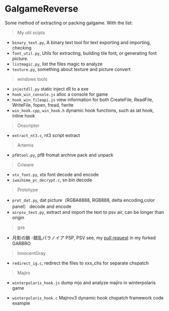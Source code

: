 # GalgameReverse

Some method of extracting or packing galgame.
With the list:
> My util scipts

* `binary_text.py`, A binary text tool for text exporting and importing, checking 
* `font_util.py`, Utils for extracting, building tile font, or generating font picture.
* `listmagic.py`, list the files magic to analyze
* `texture.py`, something about texture and picture convert

> windows tools

* `injectdll.py` static inject dll to a exe
* `hook_win_console.js` alloc a console for game
* `hook_win_fileapi.js` view information for both CreateFile, ReadFile, WriteFile, fopen, fread, fwrite
* `win_hook.cpp`, `win_hook.h` dynamic hook functions, such as iat hook, inline hook

> Onscripter

* `extract_nt3.c`,  nt3 script extract

> Artemis

* `pf8tool.py`,  pf8 fromat archive pack and unpack

> Criware

* `xtx_font.py`, xtx font decode and encode
* `iwaihime_pc_decrypt.c`,  sn.bin decode

> Prototype

* `prot_dat.py`, dat picture（RGBA8888, RGB888, delta encoding,color panel） decode and encode
* `airpsv_text.py`, extract and import the text to psv air, can be longer than origin

> gss

* 月影の鎖 -錯乱パラノイア PSP, PSV see, my [pull request](https://github.com/morkt/GARbro/pull/435) in my forked GARBRO 

> InnocentGray

* `redirect_ig.c`, redirect the files to xxx_chs for separate chspatch

> Majiro

* `winterpolaris_hook.js` dump mjo and analyze majiro in winterpolaris game

* `winterpolaris_hook.c`  Majirov3 dynamic hook chspatch framework code example

